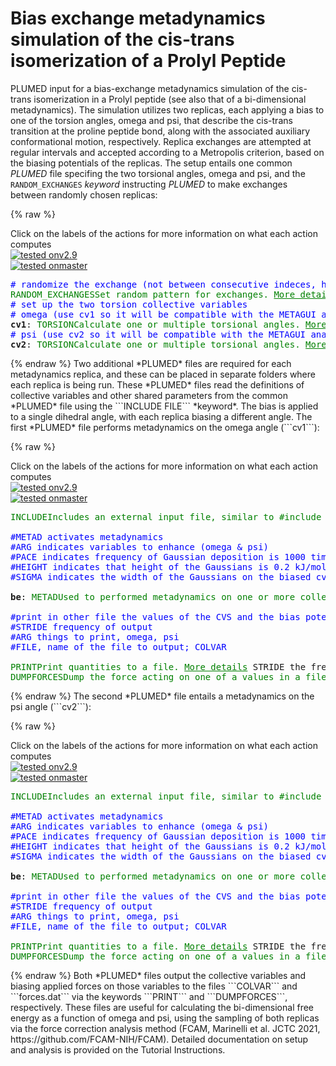 # Bias exchange metadynamics simulation of the cis-trans isomerization of a Prolyl Peptide

PLUMED input for a bias-exchange metadynamics simulation of the cis-trans isomerization in a Prolyl peptide (see also that of a bi-dimensional metadynamics). The simulation utilizes two replicas, each applying a bias to one of the torsion angles, omega and psi, that describe the cis-trans transition at the proline peptide bond, along with the associated auxiliary conformational motion, respectively. Replica exchanges are attempted at regular intervals and accepted according to a Metropolis criterion, based on the biasing potentials of the replicas.
The setup entails one common *PLUMED* file specifing the two torsional angles, omega and psi, and the ```RANDOM_EXCHANGES``` *keyword* instructing *PLUMED* to make exchanges between randomly chosen replicas:  

{% raw %}
<div class="plumedpreheader">
<div class="headerInfo" id="value_details_data/bias_exchange.md_working_1.dat"> Click on the labels of the actions for more information on what each action computes </div>
<div class="containerBadge">
<div class="headerBadge"><a href="bias_exchange.md_working_1.dat.plumed.stderr"><img src="https://img.shields.io/badge/v2.9-passing-green.svg" alt="tested onv2.9" /></a></div>
<div class="headerBadge"><a href="bias_exchange.md_working_1.dat.plumed_master.stderr"><img src="https://img.shields.io/badge/master-passing-green.svg" alt="tested onmaster" /></a></div>
</div>
</div>
<pre class="plumedlisting">
<span style="color:blue" class="comment"># randomize the exchange (not between consecutive indeces, here just 2 replicas, so it is not relevant)</span>
<span class="plumedtooltip" style="color:green">RANDOM_EXCHANGES<span class="right">Set random pattern for exchanges. <a href="https://www.plumed.org/doc-master/user-doc/html/RANDOM_EXCHANGES" style="color:green">More details</a><i></i></span></span>
<span style="color:blue" class="comment"># set up the two torsion collective variables </span>
<span style="color:blue" class="comment"># omega (use cv1 so it will be compatible with the METAGUI analysis plugin)</span>
<span style="display:none;" id="data/bias_exchange.md_working_1.dat">The RANDOM_EXCHANGES action with label <b></b> calculates something</span><b name="data/bias_exchange.md_working_1.datcv1" onclick='showPath("data/bias_exchange.md_working_1.dat","data/bias_exchange.md_working_1.datcv1","data/bias_exchange.md_working_1.datcv1","black")'>cv1</b><span style="display:none;" id="data/bias_exchange.md_working_1.datcv1">The TORSION action with label <b>cv1</b> calculates the following quantities:<table  align="center" frame="void" width="95%" cellpadding="5%"><tr><td width="5%"><b> Quantity </b>  </td><td width="5%"><b> Type </b>  </td><td><b> Description </b> </td></tr><tr><td width="5%">cv1</td><td width="5%"><font color="black">scalar</font></td><td>the TORSION involving these atoms</td></tr></table></span>: <span class="plumedtooltip" style="color:green">TORSION<span class="right">Calculate one or multiple torsional angles. <a href="https://www.plumed.org/doc-master/user-doc/html/TORSION" style="color:green">More details</a><i></i></span></span> <span class="plumedtooltip">ATOMS<span class="right">the four atoms involved in the torsional angle<i></i></span></span>=19,26,28,3
<span style="color:blue" class="comment"># psi (use cv2 so it will be compatible with the METAGUI analysis plugin)</span>
<b name="data/bias_exchange.md_working_1.datcv2" onclick='showPath("data/bias_exchange.md_working_1.dat","data/bias_exchange.md_working_1.datcv2","data/bias_exchange.md_working_1.datcv2","black")'>cv2</b><span style="display:none;" id="data/bias_exchange.md_working_1.datcv2">The TORSION action with label <b>cv2</b> calculates the following quantities:<table  align="center" frame="void" width="95%" cellpadding="5%"><tr><td width="5%"><b> Quantity </b>  </td><td width="5%"><b> Type </b>  </td><td><b> Description </b> </td></tr><tr><td width="5%">cv2</td><td width="5%"><font color="black">scalar</font></td><td>the TORSION involving these atoms</td></tr></table></span>: <span class="plumedtooltip" style="color:green">TORSION<span class="right">Calculate one or multiple torsional angles. <a href="https://www.plumed.org/doc-master/user-doc/html/TORSION" style="color:green">More details</a><i></i></span></span> <span class="plumedtooltip">ATOMS<span class="right">the four atoms involved in the torsional angle<i></i></span></span>=27,31,39,41
</pre>
 {% endraw %} 
Two additional *PLUMED* files are required for each metadynamics replica, and these can be placed in separate folders where each replica is being run. These *PLUMED* files read the definitions of collective variables and other shared parameters from the common *PLUMED* file using the ```INCLUDE FILE``` *keyword*. The bias is applied to a single dihedral angle, with each replica biasing a different angle. The first *PLUMED* file performs metadynamics on the omega angle (```cv1```):

{% raw %}
<div class="plumedpreheader">
<div class="headerInfo" id="value_details_data/bias_exchange.md_working_2.dat"> Click on the labels of the actions for more information on what each action computes </div>
<div class="containerBadge">
<div class="headerBadge"><a href="bias_exchange.md_working_2.dat.plumed.stderr"><img src="https://img.shields.io/badge/v2.9-passing-green.svg" alt="tested onv2.9" /></a></div>
<div class="headerBadge"><a href="bias_exchange.md_working_2.dat.plumed_master.stderr"><img src="https://img.shields.io/badge/master-passing-green.svg" alt="tested onmaster" /></a></div>
</div>
</div>
<pre class="plumedlisting">
<span id="data/bias_exchange.md_working_2.datplumed_be-common.dat_short"><span class="plumedtooltip" style="color:green">INCLUDE<span class="right">Includes an external input file, similar to #include in C preprocessor. <a href="https://www.plumed.org/doc-master/user-doc/html/INCLUDE">More details</a>. Show <a class="toggler" href='javascript:;' onclick='toggleDisplay("data/bias_exchange.md_working_2.datplumed_be-common.dat");'>included file</a><i></i></span></span> <span class="plumedtooltip">FILE<span class="right">file to be included<i></i></span></span>=<a class="toggler" href='javascript:;' onclick='toggleDisplay("data/bias_exchange.md_working_2.datplumed_be-common.dat");'>plumed_be-common.dat</a>
</span><span id="data/bias_exchange.md_working_2.datplumed_be-common.dat_long" style="display:none;"><span style="color:blue" class="comment"># The command:
</span><span class="toggler" style="color:red" onclick='toggleDisplay("data/bias_exchange.md_working_2.datplumed_be-common.dat")'># INCLUDE FILE=plumed_be-common.dat
</span><span style="color:blue" class="comment"># ensures PLUMED loads the contents of the file called plumed_be-common.dat</span>
<span style="color:blue" class="comment"># The contents of this file are shown below (click the red comment to hide them).</span>
<span style="color:blue" class="comment"># randomize the exchange (not between consecutive indeces, here just 2 replicas, so it is not relevant)</span>
<span style="display:none;" id="data/bias_exchange.md_working_2.datplumed_be-common.dat">The INCLUDE action with label <b>plumed_be-common.dat</b> calculates something</span><span class="plumedtooltip" style="color:green">RANDOM_EXCHANGES<span class="right">Set random pattern for exchanges. <a href="https://www.plumed.org/doc-master/user-doc/html/RANDOM_EXCHANGES" style="color:green">More details</a><i></i></span></span>
<span style="color:blue" class="comment"># set up the two torsion collective variables </span>
<span style="color:blue" class="comment"># omega (use cv1 so it will be compatible with the METAGUI analysis plugin)</span>
<span style="display:none;" id="data/bias_exchange.md_working_2.dat">The RANDOM_EXCHANGES action with label <b></b> calculates something</span><b name="data/bias_exchange.md_working_2.datcv1" onclick='showPath("data/bias_exchange.md_working_2.dat","data/bias_exchange.md_working_2.datcv1","data/bias_exchange.md_working_2.datcv1","black")'>cv1</b><span style="display:none;" id="data/bias_exchange.md_working_2.datcv1">The TORSION action with label <b>cv1</b> calculates the following quantities:<table  align="center" frame="void" width="95%" cellpadding="5%"><tr><td width="5%"><b> Quantity </b>  </td><td width="5%"><b> Type </b>  </td><td><b> Description </b> </td></tr><tr><td width="5%">cv1</td><td width="5%"><font color="black">scalar</font></td><td>the TORSION involving these atoms</td></tr></table></span>: <span class="plumedtooltip" style="color:green">TORSION<span class="right">Calculate one or multiple torsional angles. <a href="https://www.plumed.org/doc-master/user-doc/html/TORSION" style="color:green">More details</a><i></i></span></span> <span class="plumedtooltip">ATOMS<span class="right">the four atoms involved in the torsional angle<i></i></span></span>=19,26,28,3
<span style="color:blue" class="comment"># psi (use cv2 so it will be compatible with the METAGUI analysis plugin)</span>
<b name="data/bias_exchange.md_working_2.datcv2" onclick='showPath("data/bias_exchange.md_working_2.dat","data/bias_exchange.md_working_2.datcv2","data/bias_exchange.md_working_2.datcv2","black")'>cv2</b><span style="display:none;" id="data/bias_exchange.md_working_2.datcv2">The TORSION action with label <b>cv2</b> calculates the following quantities:<table  align="center" frame="void" width="95%" cellpadding="5%"><tr><td width="5%"><b> Quantity </b>  </td><td width="5%"><b> Type </b>  </td><td><b> Description </b> </td></tr><tr><td width="5%">cv2</td><td width="5%"><font color="black">scalar</font></td><td>the TORSION involving these atoms</td></tr></table></span>: <span class="plumedtooltip" style="color:green">TORSION<span class="right">Calculate one or multiple torsional angles. <a href="https://www.plumed.org/doc-master/user-doc/html/TORSION" style="color:green">More details</a><i></i></span></span> <span class="plumedtooltip">ATOMS<span class="right">the four atoms involved in the torsional angle<i></i></span></span>=27,31,39,41
<span style="color:blue"># --- End of included input --- </span></span><br/><span style="color:blue" class="comment">#METAD activates metadynamics</span>
<span style="color:blue" class="comment">#ARG indicates variables to enhance (omega &amp; psi)</span>
<span style="color:blue" class="comment">#PACE indicates frequency of Gaussian deposition is 1000 time step (2ps)</span>
<span style="color:blue" class="comment">#HEIGHT indicates that height of the Gaussians is 0.2 kJ/mol</span>
<span style="color:blue" class="comment">#SIGMA indicates the width of the Gaussians on the biased cv, respectively</span>
<br/><span id="data/bias_exchange.md_working_2.datdefbe_short"><b name="data/bias_exchange.md_working_2.datbe" onclick='showPath("data/bias_exchange.md_working_2.dat","data/bias_exchange.md_working_2.datbe","data/bias_exchange.md_working_2.datbe","black")'>be</b><span style="display:none;" id="data/bias_exchange.md_working_2.datbe">The METAD action with label <b>be</b> calculates the following quantities:<table  align="center" frame="void" width="95%" cellpadding="5%"><tr><td width="5%"><b> Quantity </b>  </td><td width="5%"><b> Type </b>  </td><td><b> Description </b> </td></tr><tr><td width="5%">be.bias</td><td width="5%"><font color="black">scalar</font></td><td>the instantaneous value of the bias potential</td></tr></table></span>: <span class="plumedtooltip" style="color:green">METAD<span class="right">Used to performed metadynamics on one or more collective variables. This action has <a class="toggler" href='javascript:;' onclick='toggleDisplay("data/bias_exchange.md_working_2.datdefbe");'>hidden defaults</a>. <a href="https://www.plumed.org/doc-master/user-doc/html/METAD">More details</a><i></i></span></span> <span class="plumedtooltip">ARG<span class="right">the labels of the scalars on which the bias will act<i></i></span></span>=<b name="data/bias_exchange.md_working_2.datcv1">cv1</b> <span class="plumedtooltip">PACE<span class="right">the frequency for hill addition<i></i></span></span>=1000 <span class="plumedtooltip">HEIGHT<span class="right">the heights of the Gaussian hills<i></i></span></span>=0.2 <span class="plumedtooltip">SIGMA<span class="right">the widths of the Gaussian hills<i></i></span></span>=0.17
</span><span id="data/bias_exchange.md_working_2.datdefbe_long" style="display:none;"><b name="data/bias_exchange.md_working_2.datbe" onclick='showPath("data/bias_exchange.md_working_2.dat","data/bias_exchange.md_working_2.datbe","data/bias_exchange.md_working_2.datbe","black")'>be</b>: <span class="plumedtooltip" style="color:green">METAD<span class="right">Used to performed metadynamics on one or more collective variables. This action uses the <a class="toggler" href='javascript:;' onclick='toggleDisplay("data/bias_exchange.md_working_2.datdefbe");'>defaults shown here</a>. <a href="https://www.plumed.org/doc-master/user-doc/html/METAD">More details</a><i></i></span></span> <span class="plumedtooltip">ARG<span class="right">the labels of the scalars on which the bias will act<i></i></span></span>=<b name="data/bias_exchange.md_working_2.datcv1">cv1</b> <span class="plumedtooltip">PACE<span class="right">the frequency for hill addition<i></i></span></span>=1000 <span class="plumedtooltip">HEIGHT<span class="right">the heights of the Gaussian hills<i></i></span></span>=0.2 <span class="plumedtooltip">SIGMA<span class="right">the widths of the Gaussian hills<i></i></span></span>=0.17  <span class="plumedtooltip">FILE<span class="right"> a file in which the list of added hills is stored<i></i></span></span>=HILLS
</span><br/><span style="color:blue" class="comment">#print in other file the values of the CVS and the bias potential</span>
<span style="color:blue" class="comment">#STRIDE frequency of output</span>
<span style="color:blue" class="comment">#ARG things to print, omega, psi</span>
<span style="color:blue" class="comment">#FILE, name of the file to output; COLVAR</span>
<br/><span class="plumedtooltip" style="color:green">PRINT<span class="right">Print quantities to a file. <a href="https://www.plumed.org/doc-master/user-doc/html/PRINT" style="color:green">More details</a><i></i></span></span> <span class="plumedtooltip">STRIDE<span class="right"> the frequency with which the quantities of interest should be output<i></i></span></span>=500 <span class="plumedtooltip">ARG<span class="right">the labels of the values that you would like to print to the file<i></i></span></span>=<b name="data/bias_exchange.md_working_2.datcv1">cv1</b>,<b name="data/bias_exchange.md_working_2.datcv2">cv2</b> <span class="plumedtooltip">FILE<span class="right">the name of the file on which to output these quantities<i></i></span></span>=COLVAR
<span class="plumedtooltip" style="color:green">DUMPFORCES<span class="right">Dump the force acting on one of a values in a file. <a href="https://www.plumed.org/doc-master/user-doc/html/DUMPFORCES" style="color:green">More details</a><i></i></span></span> <span class="plumedtooltip">ARG<span class="right">the labels of the values whose forces should be output<i></i></span></span>=<b name="data/bias_exchange.md_working_2.datcv1">cv1</b>,<b name="data/bias_exchange.md_working_2.datcv2">cv2</b> <span class="plumedtooltip">STRIDE<span class="right"> the frequency with which the forces should be output<i></i></span></span>=500 <span class="plumedtooltip">FILE<span class="right">the name of the file on which to output the forces<i></i></span></span>=forces.dat
</pre>
 {% endraw %} 
The second *PLUMED* file entails a metadynamics on the psi angle (```cv2```):

{% raw %}
<div class="plumedpreheader">
<div class="headerInfo" id="value_details_data/bias_exchange.md_working_3.dat"> Click on the labels of the actions for more information on what each action computes </div>
<div class="containerBadge">
<div class="headerBadge"><a href="bias_exchange.md_working_3.dat.plumed.stderr"><img src="https://img.shields.io/badge/v2.9-passing-green.svg" alt="tested onv2.9" /></a></div>
<div class="headerBadge"><a href="bias_exchange.md_working_3.dat.plumed_master.stderr"><img src="https://img.shields.io/badge/master-passing-green.svg" alt="tested onmaster" /></a></div>
</div>
</div>
<pre class="plumedlisting">
<span id="data/bias_exchange.md_working_3.datplumed_be-common.dat_short"><span class="plumedtooltip" style="color:green">INCLUDE<span class="right">Includes an external input file, similar to #include in C preprocessor. <a href="https://www.plumed.org/doc-master/user-doc/html/INCLUDE">More details</a>. Show <a class="toggler" href='javascript:;' onclick='toggleDisplay("data/bias_exchange.md_working_3.datplumed_be-common.dat");'>included file</a><i></i></span></span> <span class="plumedtooltip">FILE<span class="right">file to be included<i></i></span></span>=<a class="toggler" href='javascript:;' onclick='toggleDisplay("data/bias_exchange.md_working_3.datplumed_be-common.dat");'>plumed_be-common.dat</a>
</span><span id="data/bias_exchange.md_working_3.datplumed_be-common.dat_long" style="display:none;"><span style="color:blue" class="comment"># The command:
</span><span class="toggler" style="color:red" onclick='toggleDisplay("data/bias_exchange.md_working_3.datplumed_be-common.dat")'># INCLUDE FILE=plumed_be-common.dat
</span><span style="color:blue" class="comment"># ensures PLUMED loads the contents of the file called plumed_be-common.dat</span>
<span style="color:blue" class="comment"># The contents of this file are shown below (click the red comment to hide them).</span>
<span style="color:blue" class="comment"># randomize the exchange (not between consecutive indeces, here just 2 replicas, so it is not relevant)</span>
<span style="display:none;" id="data/bias_exchange.md_working_3.datplumed_be-common.dat">The INCLUDE action with label <b>plumed_be-common.dat</b> calculates something</span><span class="plumedtooltip" style="color:green">RANDOM_EXCHANGES<span class="right">Set random pattern for exchanges. <a href="https://www.plumed.org/doc-master/user-doc/html/RANDOM_EXCHANGES" style="color:green">More details</a><i></i></span></span>
<span style="color:blue" class="comment"># set up the two torsion collective variables </span>
<span style="color:blue" class="comment"># omega (use cv1 so it will be compatible with the METAGUI analysis plugin)</span>
<span style="display:none;" id="data/bias_exchange.md_working_3.dat">The RANDOM_EXCHANGES action with label <b></b> calculates something</span><b name="data/bias_exchange.md_working_3.datcv1" onclick='showPath("data/bias_exchange.md_working_3.dat","data/bias_exchange.md_working_3.datcv1","data/bias_exchange.md_working_3.datcv1","black")'>cv1</b><span style="display:none;" id="data/bias_exchange.md_working_3.datcv1">The TORSION action with label <b>cv1</b> calculates the following quantities:<table  align="center" frame="void" width="95%" cellpadding="5%"><tr><td width="5%"><b> Quantity </b>  </td><td width="5%"><b> Type </b>  </td><td><b> Description </b> </td></tr><tr><td width="5%">cv1</td><td width="5%"><font color="black">scalar</font></td><td>the TORSION involving these atoms</td></tr></table></span>: <span class="plumedtooltip" style="color:green">TORSION<span class="right">Calculate one or multiple torsional angles. <a href="https://www.plumed.org/doc-master/user-doc/html/TORSION" style="color:green">More details</a><i></i></span></span> <span class="plumedtooltip">ATOMS<span class="right">the four atoms involved in the torsional angle<i></i></span></span>=19,26,28,3
<span style="color:blue" class="comment"># psi (use cv2 so it will be compatible with the METAGUI analysis plugin)</span>
<b name="data/bias_exchange.md_working_3.datcv2" onclick='showPath("data/bias_exchange.md_working_3.dat","data/bias_exchange.md_working_3.datcv2","data/bias_exchange.md_working_3.datcv2","black")'>cv2</b><span style="display:none;" id="data/bias_exchange.md_working_3.datcv2">The TORSION action with label <b>cv2</b> calculates the following quantities:<table  align="center" frame="void" width="95%" cellpadding="5%"><tr><td width="5%"><b> Quantity </b>  </td><td width="5%"><b> Type </b>  </td><td><b> Description </b> </td></tr><tr><td width="5%">cv2</td><td width="5%"><font color="black">scalar</font></td><td>the TORSION involving these atoms</td></tr></table></span>: <span class="plumedtooltip" style="color:green">TORSION<span class="right">Calculate one or multiple torsional angles. <a href="https://www.plumed.org/doc-master/user-doc/html/TORSION" style="color:green">More details</a><i></i></span></span> <span class="plumedtooltip">ATOMS<span class="right">the four atoms involved in the torsional angle<i></i></span></span>=27,31,39,41
<span style="color:blue"># --- End of included input --- </span></span><br/><span style="color:blue" class="comment">#METAD activates metadynamics</span>
<span style="color:blue" class="comment">#ARG indicates variables to enhance (omega &amp; psi)</span>
<span style="color:blue" class="comment">#PACE indicates frequency of Gaussian deposition is 1000 time step (2ps)</span>
<span style="color:blue" class="comment">#HEIGHT indicates that height of the Gaussians is 0.2 kJ/mol</span>
<span style="color:blue" class="comment">#SIGMA indicates the width of the Gaussians on the biased cv, respectively</span>
<br/><span id="data/bias_exchange.md_working_3.datdefbe_short"><b name="data/bias_exchange.md_working_3.datbe" onclick='showPath("data/bias_exchange.md_working_3.dat","data/bias_exchange.md_working_3.datbe","data/bias_exchange.md_working_3.datbe","black")'>be</b><span style="display:none;" id="data/bias_exchange.md_working_3.datbe">The METAD action with label <b>be</b> calculates the following quantities:<table  align="center" frame="void" width="95%" cellpadding="5%"><tr><td width="5%"><b> Quantity </b>  </td><td width="5%"><b> Type </b>  </td><td><b> Description </b> </td></tr><tr><td width="5%">be.bias</td><td width="5%"><font color="black">scalar</font></td><td>the instantaneous value of the bias potential</td></tr></table></span>: <span class="plumedtooltip" style="color:green">METAD<span class="right">Used to performed metadynamics on one or more collective variables. This action has <a class="toggler" href='javascript:;' onclick='toggleDisplay("data/bias_exchange.md_working_3.datdefbe");'>hidden defaults</a>. <a href="https://www.plumed.org/doc-master/user-doc/html/METAD">More details</a><i></i></span></span> <span class="plumedtooltip">ARG<span class="right">the labels of the scalars on which the bias will act<i></i></span></span>=<b name="data/bias_exchange.md_working_3.datcv2">cv2</b> <span class="plumedtooltip">PACE<span class="right">the frequency for hill addition<i></i></span></span>=1000 <span class="plumedtooltip">HEIGHT<span class="right">the heights of the Gaussian hills<i></i></span></span>=0.2 <span class="plumedtooltip">SIGMA<span class="right">the widths of the Gaussian hills<i></i></span></span>=0.24
</span><span id="data/bias_exchange.md_working_3.datdefbe_long" style="display:none;"><b name="data/bias_exchange.md_working_3.datbe" onclick='showPath("data/bias_exchange.md_working_3.dat","data/bias_exchange.md_working_3.datbe","data/bias_exchange.md_working_3.datbe","black")'>be</b>: <span class="plumedtooltip" style="color:green">METAD<span class="right">Used to performed metadynamics on one or more collective variables. This action uses the <a class="toggler" href='javascript:;' onclick='toggleDisplay("data/bias_exchange.md_working_3.datdefbe");'>defaults shown here</a>. <a href="https://www.plumed.org/doc-master/user-doc/html/METAD">More details</a><i></i></span></span> <span class="plumedtooltip">ARG<span class="right">the labels of the scalars on which the bias will act<i></i></span></span>=<b name="data/bias_exchange.md_working_3.datcv2">cv2</b> <span class="plumedtooltip">PACE<span class="right">the frequency for hill addition<i></i></span></span>=1000 <span class="plumedtooltip">HEIGHT<span class="right">the heights of the Gaussian hills<i></i></span></span>=0.2 <span class="plumedtooltip">SIGMA<span class="right">the widths of the Gaussian hills<i></i></span></span>=0.24  <span class="plumedtooltip">FILE<span class="right"> a file in which the list of added hills is stored<i></i></span></span>=HILLS
</span><br/><span style="color:blue" class="comment">#print in other file the values of the CVS and the bias potential</span>
<span style="color:blue" class="comment">#STRIDE frequency of output</span>
<span style="color:blue" class="comment">#ARG things to print, omega, psi</span>
<span style="color:blue" class="comment">#FILE, name of the file to output; COLVAR</span>
<br/><span class="plumedtooltip" style="color:green">PRINT<span class="right">Print quantities to a file. <a href="https://www.plumed.org/doc-master/user-doc/html/PRINT" style="color:green">More details</a><i></i></span></span> <span class="plumedtooltip">STRIDE<span class="right"> the frequency with which the quantities of interest should be output<i></i></span></span>=500 <span class="plumedtooltip">ARG<span class="right">the labels of the values that you would like to print to the file<i></i></span></span>=<b name="data/bias_exchange.md_working_3.datcv1">cv1</b>,<b name="data/bias_exchange.md_working_3.datcv2">cv2</b> <span class="plumedtooltip">FILE<span class="right">the name of the file on which to output these quantities<i></i></span></span>=COLVAR
<span class="plumedtooltip" style="color:green">DUMPFORCES<span class="right">Dump the force acting on one of a values in a file. <a href="https://www.plumed.org/doc-master/user-doc/html/DUMPFORCES" style="color:green">More details</a><i></i></span></span> <span class="plumedtooltip">ARG<span class="right">the labels of the values whose forces should be output<i></i></span></span>=<b name="data/bias_exchange.md_working_3.datcv1">cv1</b>,<b name="data/bias_exchange.md_working_3.datcv2">cv2</b> <span class="plumedtooltip">STRIDE<span class="right"> the frequency with which the forces should be output<i></i></span></span>=500 <span class="plumedtooltip">FILE<span class="right">the name of the file on which to output the forces<i></i></span></span>=forces.dat
</pre>
 {% endraw %} 
Both *PLUMED* files output the collective variables and biasing applied forces on those variables to the files ```COLVAR``` and ```forces.dat``` via the keywords ```PRINT``` and ```DUMPFORCES```, respectively. These files are useful for calculating the bi-dimensional free energy as a function of omega and psi, using the sampling of both replicas via the force correction analysis method (FCAM, Marinelli et al. JCTC 2021, https://github.com/FCAM-NIH/FCAM). Detailed documentation on setup and analysis is provided on the Tutorial Instructions. 

